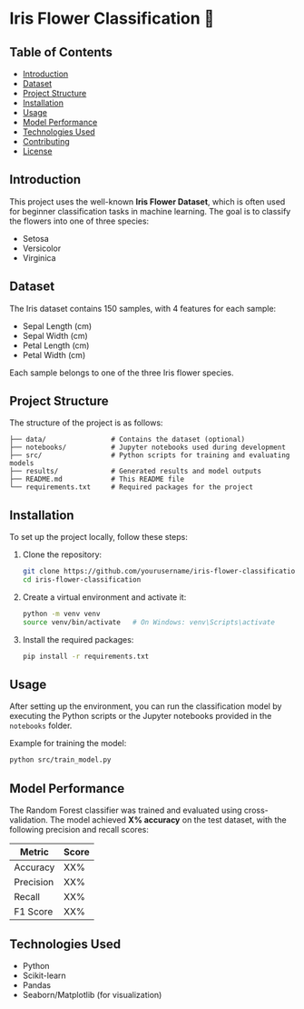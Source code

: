 # Iris Flower Classification 🌸

## Table of Contents
- [Introduction](#introduction)
- [Dataset](#dataset)
- [Project Structure](#project-structure)
- [Installation](#installation)
- [Usage](#usage)
- [Model Performance](#model-performance)
- [Technologies Used](#technologies-used)
- [Contributing](#contributing)
- [License](#license)

## Introduction
This project uses the well-known **Iris Flower Dataset**, which is often used for beginner classification tasks in machine learning. The goal is to classify the flowers into one of three species:
- Setosa
- Versicolor
- Virginica

## Dataset
The Iris dataset contains 150 samples, with 4 features for each sample:
- Sepal Length (cm)
- Sepal Width (cm)
- Petal Length (cm)
- Petal Width (cm)

Each sample belongs to one of the three Iris flower species.

## Project Structure
The structure of the project is as follows:
```
├── data/                # Contains the dataset (optional)
├── notebooks/           # Jupyter notebooks used during development
├── src/                 # Python scripts for training and evaluating models
├── results/             # Generated results and model outputs
├── README.md            # This README file
└── requirements.txt     # Required packages for the project
```

## Installation
To set up the project locally, follow these steps:

1. Clone the repository:
   ```bash
   git clone https://github.com/yourusername/iris-flower-classification.git
   cd iris-flower-classification
   ```

2. Create a virtual environment and activate it:
   ```bash
   python -m venv venv
   source venv/bin/activate   # On Windows: venv\Scripts\activate
   ```

3. Install the required packages:
   ```bash
   pip install -r requirements.txt
   ```

## Usage
After setting up the environment, you can run the classification model by executing the Python scripts or the Jupyter notebooks provided in the `notebooks` folder.

Example for training the model:
```bash
python src/train_model.py
```

## Model Performance
The Random Forest classifier was trained and evaluated using cross-validation. The model achieved **X% accuracy** on the test dataset, with the following precision and recall scores:

| Metric       | Score  |
|--------------|--------|
| Accuracy     | XX%    |
| Precision    | XX%    |
| Recall       | XX%    |
| F1 Score     | XX%    |

## Technologies Used
- Python
- Scikit-learn
- Pandas
- Seaborn/Matplotlib (for visualization)


